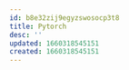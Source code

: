 ```yaml
---
id: b8e32zij9egyzswosocp3t8
title: Pytorch
desc: ''
updated: 1660318545151
created: 1660318545151
---
```

